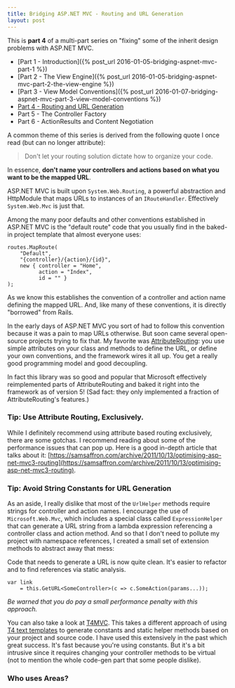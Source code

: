 ```yaml
---
title: Bridging ASP.NET MVC - Routing and URL Generation
layout: post
---
```


This is **part 4** of a multi-part series on "fixing" some of the inherit design problems with ASP.NET MVC.

- [Part 1 - Introduction]({% post_url 2016-01-05-bridging-aspnet-mvc-part-1 %})
- [Part 2 - The View Engine]({% post_url 2016-01-05-bridging-aspnet-mvc-part-2-the-view-engine %})
- [Part 3 - View Model Conventions]({% post_url 2016-01-07-bridging-aspnet-mvc-part-3-view-model-conventions %})
- [Part 4 - Routing and URL Generation](2016-01-07-bridging-aspnet-mvc-part-4-routing-and-urls)
- Part 5 - The Controller Factory
- Part 6 - ActionResults and Content Negotiation

A common theme of this series is derived from the following quote I once read (but can no longer attribute):

> Don't let your routing solution dictate how to organize your code.

In essence, **don't name your controllers and actions based on what you want to be the mapped URL**.

ASP.NET MVC is built upon `System.Web.Routing`, a powerful abstraction and HttpModule that maps URLs to instances of an `IRouteHandler`. Effectively `System.Web.Mvc` is just that.

Among the many poor defaults and other conventions established in ASP.NET MVC is the "default route" code that you usually find in the baked-in project template that almost everyone uses:

    routes.MapRoute(
        "Default",
        "{controller}/{action}/{id}",
        new { controller = "Home",
              action = "Index",
              id = "" }
    );

As we know this establishes the convention of a controller and action name defining the mapped URL. And, like many of these conventions, it is directly "borrowed" from Rails.

In the early days of ASP.NET MVC you sort of had to follow this convention because it was a pain to map URLs otherwise. But soon came several open-source projects trying to fix that. My favorite was [AttributeRouting](https://github.com/mccalltd/AttributeRouting): you use simple attributes on your class and methods to define the URL, or define your own conventions, and the framework wires it all up. You get a really good programming model and good decoupling.

In fact this library was so good and popular that Microsoft effectively reimplemented parts of AttributeRouting and baked it right into the framework as of version 5! (Sad fact: they only implemented a fraction of AttributeRouting's features.)

### Tip: Use Attribute Routing, Exclusively.

While I definitely recommend using attribute based routing exclusively, there are some gotchas. I recommend reading about some of the performance issues that can pop up. Here is a good in-depth article that talks about it: [https://samsaffron.com/archive/2011/10/13/optimising-asp-net-mvc3-routing](https://samsaffron.com/archive/2011/10/13/optimising-asp-net-mvc3-routing).

### Tip: Avoid String Constants for URL Generation

As an aside, I really dislike that most of the `UrlHelper` methods require strings for controller and action names. I encourage the use of `Microsoft.Web.Mvc`, which includes a special class called `ExpressionHelper` that can generate a URL string from a lambda expression referencing a controller class and action method. And so that I don't need to pollute my project with namespace references, I created a small set of extension methods to abstract away that mess:

<script src="https://gist.github.com/jdaigle/453bcee73d8ee0ab7a7d.js"></script>

Code that needs to generate a URL is now quite clean. It's easier to refactor and to find references via static analysis.

    var link
        = this.GetURL<SomeController>(c => c.SomeAction(params...));

*Be warned that you do pay a small performance penalty with this approach.*

You can also take a look at [T4MVC](https://github.com/T4MVC/T4MVC). This takes a different approach of using [T4 text templates](https://msdn.microsoft.com/en-us/library/bb126445.aspx) to generate constants and static helper methods based on your project and source code. I have used this extensively in the past which great success. It's fast because you're using constants. But it's a bit intrusive since it requires changing your controller methods to be virtual (not to mention the whole code-gen part that some people dislike).

### Who uses Areas?

